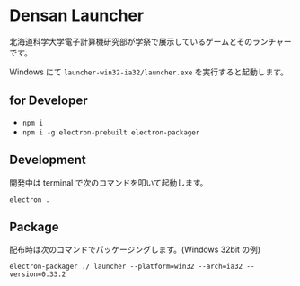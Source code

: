 Densan Launcher
===============

北海道科学大学電子計算機研究部が学祭で展示しているゲームとそのランチャーです。

Windows にて `launcher-win32-ia32/launcher.exe` を実行すると起動します。

for Developer
-------------
* `npm i`
* `npm i -g electron-prebuilt electron-packager`

Development
-----------
開発中は terminal で次のコマンドを叩いて起動します。

```
electron .
```

Package
-------
配布時は次のコマンドでパッケージングします。(Windows 32bit の例)

```
electron-packager ./ launcher --platform=win32 --arch=ia32 --version=0.33.2
```
